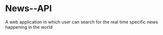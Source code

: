 # News--API
 A web application in which user can search for the real time specific news  happening in the world

